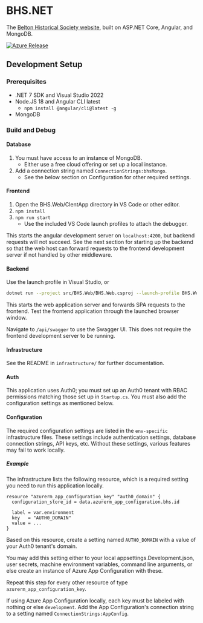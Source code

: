 # BHS.NET

The [Belton Historical Society website](https://www.beltonhistoricalsociety.org/),
built on ASP.NET Core, Angular, and MongoDB.

[![Azure Release](https://github.com/JasonWeinzierl/BHS.NET/actions/workflows/azure-release.yml/badge.svg)](https://github.com/JasonWeinzierl/BHS.NET/actions/workflows/azure-release.yml)

## Development Setup

### Prerequisites

- .NET 7 SDK and Visual Studio 2022
- Node.JS 18 and Angular CLI latest
  - `npm install @angular/cli@latest -g`
- MongoDB

### Build and Debug

#### Database

1. You must have access to an instance of MongoDB.
    - Either use a free cloud offering or set up a local instance.
2. Add a connection string named `ConnectionStrings:bhsMongo`.
    - See the below section on Configuration for other required settings.

#### Frontend

1. Open the BHS.Web/ClentApp directory in VS Code or other editor.
2. `npm install`
3. `npm run start`
    - Use the included VS Code launch profiles to attach the debugger.

This starts the angular development server on `localhost:4200`, but backend requests will not succeed.
See the next section for starting up the backend
so that the web host can forward requests to the frontend development server if not handled by other middleware.

#### Backend

Use the launch profile in Visual Studio, or

```sh
dotnet run --project src/BHS.Web/BHS.Web.csproj --launch-profile BHS.Web
```

This starts the web application server and forwards SPA requests to the frontend.
Test the frontend application through the launched browser window.

Navigate to `/api/swagger` to use the Swagger UI.
This does not require the frontend development server to be running.

#### Infrastructure

See the README in `infrastructure/` for further documentation.

#### Auth

This application uses Auth0;
you must set up an Auth0 tenant with RBAC permissions matching those set up in `Startup.cs`.
You must also add the configuration settings as mentioned below.

#### Configuration

The required configuration settings are listed in the `env-specific` infrastructure files.
These settings include authentication settings, database connection strings, API keys, etc.
Without these settings, various features may fail to work locally.

##### Example

The infrastructure lists the following resource, which is a required setting you need to run this application locally.

```hcl
resource "azurerm_app_configuration_key" "auth0_domain" {
  configuration_store_id = data.azurerm_app_configuration.bhs.id

  label = var.environment
  key   = "AUTH0_DOMAIN"
  value = ...
}
```

Based on this resource, create a setting named `AUTH0_DOMAIN` with a value of your Auth0 tenant's domain.

You may add this setting either to your local appsettings.Development.json,
user secrets, machine environment variables, command line arguments,
or else create an instance of Azure App Configuration with these.

Repeat this step for every other resource of type `azurerm_app_configuration_key`.

If using Azure App Configuration locally, each key must be labeled with nothing or else `development`.
Add the App Configuration's connection string to a setting named `ConnectionStrings:AppConfig`.
